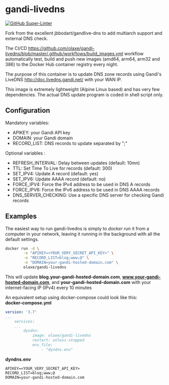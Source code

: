 # gandi-livedns
[![GitHub Super-Linter](https://github.com/olaxe/gandi-livedns/workflows/Lint%20Code%20Base/badge.svg)](https://github.com/marketplace/actions/super-linter)

Fork from the excellent jbbodart/gandlive-dns to add multiarch support and external DNS check.

The CI/CD <https://github.com/olaxe/gandi-livedns/blob/master/.github/workflows/build_images.yml> workflow automatically test, build and push new images (amd64, arm64, arm32 and 386) to the Docker Hub container registry every night.

The purpose of this container is to update DNS zone records using Gandi's LiveDNS <http://doc.livedns.gandi.net/> with your WAN IP.

This image is extremely lightweight  (Alpine Linux based) and has very few dependencies. The actual DNS update program is coded in shell script only.

## Configuration
Mandatory variables:
* APIKEY: your Gandi API key
* DOMAIN: your Gandi domain
* RECORD_LIST: DNS records to update separated by ";"

Optional variables :
* REFRESH_INTERVAL: Delay between updates (default: 10mn)
* TTL: Set Time To Live for records (default: 300)
* SET_IPV4: Update A record (default: yes)
* SET_IPV6: Update AAAA record (default: no)
* FORCE_IPV4: Force the IPv4 address to be used in DNS A records
* FORCE_IPV6: Force the IPv6 address to be used in DNS AAAA records
* DNS_SERVER_CHECKING: Use a specific DNS server for checking Gandi records

## Examples
The easiest way to run gandi-livedns is simply to *docker run* it from a computer in your network, leaving it running in the background with all the default settings.
```sh
docker run -d \
        -e "APIKEY=<YOUR_VERY_SECRET_API_KEY>" \
        -e "RECORD_LIST=blog;www;@" \
        -e "DOMAIN=your-gandi-hosted-domain.com" \
        olaxe/gandi-livedns
```
This will update **blog.your-gandi-hosted-domain.com**, **www.your-gandi-hosted-domain.com**, and **your-gandi-hosted-domain.com** with your internet-facing IP (IPv4) every 10 minutes

An equivalent setup using docker-compose could look like this:  
**docker-compose.yml**
```yml
version: '3.7'
...
    services:
    ...
        dyndns:
            image: olaxe/gandi-livedns
            restart: unless-stopped
            env_file:
                - "dyndns.env"
```

**dyndns.env**
```properties
APIKEY=<YOUR_VERY_SECRET_API_KEY>
RECORD_LIST=blog;www;@
DOMAIN=your-gandi-hosted-domain.com
```
